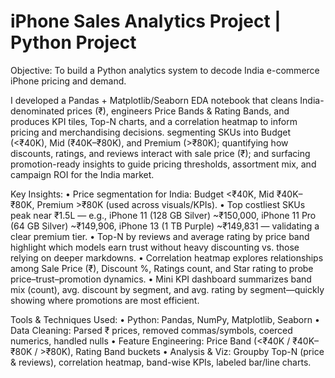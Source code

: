 # iPhone Sales Analytics Project | Python Project

Objective: To build a Python analytics system to decode India e-commerce iPhone pricing and demand.

I developed a Pandas + Matplotlib/Seaborn EDA notebook that cleans India-denominated prices (₹), engineers Price Bands & Rating Bands, and produces KPI tiles, Top-N charts, and a correlation heatmap to inform pricing and merchandising decisions. segmenting SKUs into Budget (<₹40K), Mid (₹40K–₹80K), and Premium (>₹80K); quantifying how discounts, ratings, and reviews interact with sale price (₹); and surfacing promotion-ready insights to guide pricing thresholds, assortment mix, and campaign ROI for the India market.

Key Insights:
• Price segmentation for India: Budget <₹40K, Mid ₹40K–₹80K, Premium >₹80K (used across visuals/KPIs).
• Top costliest SKUs peak near ₹1.5L — e.g., iPhone 11 (128 GB Silver) ~₹150,000, iPhone 11 Pro (64 GB Silver) ~₹149,906, iPhone 13 (1 TB Purple) ~₹149,831 — validating a clear premium tier.
• Top-N by reviews and average rating by price band highlight which models earn trust without heavy discounting vs. those relying on deeper markdowns.
• Correlation heatmap explores relationships among Sale Price (₹), Discount %, Ratings count, and Star rating to probe price–trust–promotion dynamics.
• Mini KPI dashboard summarizes band mix (count), avg. discount by segment, and avg. rating by segment—quickly showing where promotions are most efficient.

Tools & Techniques Used:
• Python: Pandas, NumPy, Matplotlib, Seaborn
• Data Cleaning: Parsed ₹ prices, removed commas/symbols, coerced numerics, handled nulls
• Feature Engineering: Price Band (<₹40K / ₹40K–₹80K / >₹80K), Rating Band buckets
• Analysis & Viz: Groupby Top-N (price & reviews), correlation heatmap, band-wise KPIs, labeled bar/line charts.
